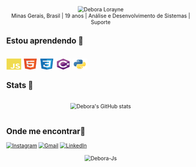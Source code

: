 
<div align="center">
    <img src="https://readme-typing-svg.herokuapp.com/?font=Righteous&size=35&center=true&vCenter=true&width=500&height=70&duration=4000&lines=Debora+Lorayne;&color=ca2790" alt="Debora Lorayne" />
</div>

<div align="center">
  Minas Gerais, Brasil | 19 anos | Análise e Desenvolvimento de Sistemas | Suporte
</div>




## Estou aprendendo 🎯
<div style="display: inline_block"><br>
  <img align="center" alt="Debora-Js" height="30" width="40" src="https://raw.githubusercontent.com/devicons/devicon/master/icons/javascript/javascript-plain.svg">
  <img align="center" alt="Debora-HTML" height="30" width="40" src="https://raw.githubusercontent.com/devicons/devicon/master/icons/html5/html5-original.svg">
  <img align="center" alt="Debora-CSS" height="30" width="40" src="https://raw.githubusercontent.com/devicons/devicon/master/icons/css3/css3-original.svg">
  <img align="center" alt="Debora-Csharp" height="30" width="40" src="https://raw.githubusercontent.com/devicons/devicon/master/icons/csharp/csharp-original.svg">
  <img align="center" alt="Debora-Python" height="30" width="40" src="https://raw.githubusercontent.com/devicons/devicon/master/icons/python/python-original.svg">
</div>



## Stats 🥇
<br>
<div align="center">
  <picture>
    <source srcset="https://github-readme-stats.vercel.app/api?username=deboralorayne&show_icons=true&theme=synthwave" media="(prefers-color-scheme: dark)" />
    <source srcset="https://github-readme-stats.vercel.app/api?username=deboralorayne&show_icons=true" media="(prefers-color-scheme: light), (prefers-color-scheme: no-preference)" />
    <img src="https://github-readme-stats.vercel.app/api?username=deboralorayne&show_icons=true" alt="Debora's GitHub stats" />
  </picture>
</div>
<br>

## Onde me encontrar📍

<div>
  <a href="https://instagram.com/dprdebora" target="_blank"><img src="https://img.shields.io/badge/-Instagram-%23E4405F?style=for-the-badge&logo=instagram&logoColor=white" alt="Instagram"></a>
  <a href="mailto:deboralorrayne23@gmail.com"><img src="https://img.shields.io/badge/-Gmail-%23333?style=for-the-badge&logo=gmail&logoColor=white" alt="Gmail"></a>
  <a href="https://www.linkedin.com/in/debora-lorayne-4a577a234/" target="_blank"><img src="https://img.shields.io/badge/-LinkedIn-%230077B5?style=for-the-badge&logo=linkedin&logoColor=white" alt="LinkedIn"></a>
</div>

<div style="display: inline_block" align="center"><br>
  <img alt="Debora-Js" height="100" width="100" src="https://media.discordapp.net/attachments/1187117896669872238/1262475390140813452/YAg6.gif?ex=6696bb54&is=669569d4&hm=202fed4b7fa1ad279c22fe14388fb33e22de910c216ba995b9e3dd89533e8a33&=&width=565&height=565">
</div>
